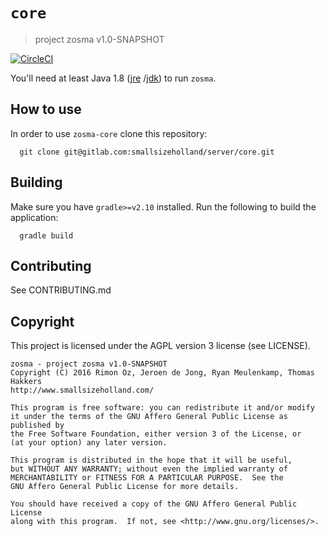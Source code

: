 # `core`
> project zosma v1.0-SNAPSHOT

[![CircleCI](https://circleci.com/gh/delta-leonis/zosma.svg?style=svg)](https://circleci.com/gh/delta-leonis/zosma)

You'll need at least Java 1.8 ([jre](https://www.java.com/download/)
/[jdk](http://www.oracle.com/technetwork/java/javase/downloads/index-jsp-138363.html)) 
to run `zosma`.

## How to use

In order to use `zosma-core` clone this repository:

```
  git clone git@gitlab.com:smallsizeholland/server/core.git
```

## Building

Make sure you have `gradle>=v2.10` installed. Run the following to build the application:

```
  gradle build
```

## Contributing

See CONTRIBUTING.md

## Copyright

This project is licensed under the AGPL version 3 license (see LICENSE).

```
zosma - project zosma v1.0-SNAPSHOT
Copyright (C) 2016 Rimon Oz, Jeroen de Jong, Ryan Meulenkamp, Thomas Hakkers
http://www.smallsizeholland.com/

This program is free software: you can redistribute it and/or modify
it under the terms of the GNU Affero General Public License as published by
the Free Software Foundation, either version 3 of the License, or
(at your option) any later version.

This program is distributed in the hope that it will be useful,
but WITHOUT ANY WARRANTY; without even the implied warranty of
MERCHANTABILITY or FITNESS FOR A PARTICULAR PURPOSE.  See the
GNU Affero General Public License for more details.

You should have received a copy of the GNU Affero General Public License
along with this program.  If not, see <http://www.gnu.org/licenses/>.
```
